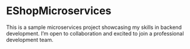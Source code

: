 # EShopMicroservices
This is a sample microservices project showcasing my skills in backend development. I’m open to collaboration and excited to join a professional development team.
